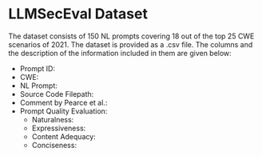# LLMSecEval Dataset

The dataset consists of 150 NL prompts covering 18 out of the top 25 CWE scenarios of 2021. The dataset is provided as a .csv file. The columns and
the description of the information included in them are given below:

  * Prompt ID:
  * CWE: 
  * NL Prompt:
  * Source Code Filepath:
  * Comment by Pearce et al.:
  * Prompt Quality Evaluation:
       * Naturalness:
       * Expressiveness:
       * Content Adequacy:
       * Conciseness:
  
